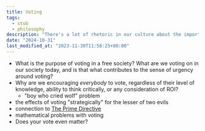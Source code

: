 ```yaml
---
title: Voting
tags:
  - stub
  - philosophy
description: "There's a lot of rhetoric in our culture about the importance of voting. Is it really important?"
date: "2024-10-31"
last_modified_at: "2023-11-30T11:58:25+00:00"
---
```


* What is the purpose of voting in a free society? What are we voting on in our society today, and is that what contributes to the sense of urgency around voting?
* Why are we encouraging _everybody_ to vote, regardless of their level of knowledge, ability to think critically, or any consideration of ROI?
  * "boy who cried wolf" problem
* the effects of voting "strategically" for the lesser of two evils
* connection to [The Prime Directive](/prime-directive/)
* mathematical problems with voting
* Does your vote even matter?
